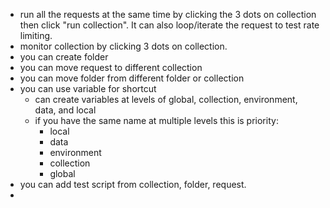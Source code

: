 - run all the requests at the same time by clicking the 3 dots on collection then click "run collection". It can also loop/iterate the request to test rate limiting.
- monitor collection by clicking 3 dots on collection.
- you can create folder
- you can move request to different collection
- you can move folder from different folder or collection
- you can use variable for shortcut
	- can create variables at levels of global, collection, environment, data, and local 
	- if you have the same name at multiple levels this is priority:
		- local
		- data
		- environment
		- collection
		-  global
- you can add test script from collection, folder, request.
- 
